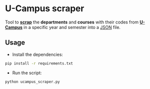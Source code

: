 # U-Campus scraper

Tool to <ins>**scrap**</ins> the **departments** and **courses** with their codes from
<ins> **U-Campus**</ins> in a specific year and semester into a [JSON](https://www.json.org/json-en.html) file.

## Usage

- Install the dependencies:

```sh
pip install -r requirements.txt
```

- Run the script:

```sh
python ucampus_scraper.py
```
